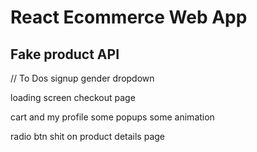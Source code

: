 # React Ecommerce Web App
## Fake product API
    

// To Dos
signup gender dropdown
<!-- adding login/signup functionality -->
loading screen
checkout page
<!-- search functionality -->
<!-- footer -->
cart and my profile
some popups
some animation

radio btn shit on product details page
